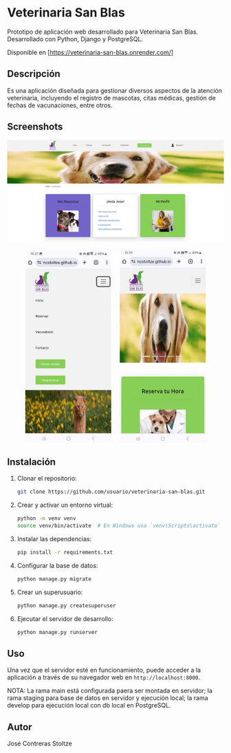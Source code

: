 # Veterinaria San Blas

Prototipo de aplicación web desarrollado para Veterinaria San Blas. Desarrollado con Python, Django y PostgreSQL.

Disponible en [https://veterinaria-san-blas.onrender.com/]

## Descripción

Es una aplicación diseñada para gestionar diversos aspectos de la atención veterinaria, incluyendo el registro de mascotas, citas médicas, gestión de fechas de vacunaciones, entre otros.

## Screenshots

![Captura de pantalla 1](screenshots/captura_1.jpg)
<p align="center">
    <img src="screenshots/captura_3.jpg" alt="Captura de pantalla 3" width="200"/>
    <td>&nbsp;&nbsp;&nbsp;</td>
    <img src="screenshots/captura_4.jpg" alt="Captura de pantalla 4" width="200"/>
</p>

## Instalación

1. Clonar el repositorio:

    ```sh
    git clone https://github.com/usuario/veterinaria-san-blas.git
    ```

2. Crear y activar un entorno virtual:

    ```sh
    python -m venv venv
    source venv/bin/activate  # En Windows usa `venv\Scripts\activate`
    ```

3. Instalar las dependencias:

    ```sh
    pip install -r requirements.txt
    ```

4. Configurar la base de datos:

    ```sh
    python manage.py migrate
    ```

5. Crear un superusuario:

    ```sh
    python manage.py createsuperuser
    ```

6. Ejecutar el servidor de desarrollo:

    ```sh
    python manage.py runserver
    ```

## Uso

Una vez que el servidor esté en funcionamiento, puede acceder a la aplicación a través de su navegador web en `http://localhost:8000`.

NOTA: La rama main está configurada paera ser montada en servidor; la rama staging para base de datos en servidor y ejecución local; la rama develop para ejecución local con db local en PostgreSQL.

## Autor

José Contreras Stoltze
